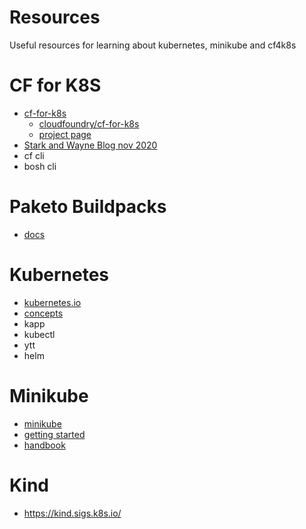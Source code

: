 # Resources

Useful resources for learning about kubernetes, minikube and cf4k8s

# CF for K8S
- [cf-for-k8s](https://www.cloudfoundry.org/technology/cf-for-k8s/)
  - [cloudfoundry/cf-for-k8s](https://github.com/cloudfoundry/cf-for-k8s)
  - [project page](https://cf-for-k8s.io/)
- [Stark and Wayne Blog nov 2020](https://starkandwayne.com/blog/running-cf-for-k8s-on-minikube/)
- cf cli 
- bosh cli

# Paketo Buildpacks
- [docs](https://paketo.io/docs/)

# Kubernetes
- [kubernetes.io](https://kubernetes.io/)
- [concepts](https://kubernetes.io/docs/concepts/)
- kapp
- kubectl
- ytt
- helm

# Minikube
- [minikube](https://minikube.sigs.k8s.io/docs/)
- [getting started](https://minikube.sigs.k8s.io/docs/start/)
- [handbook](https://minikube.sigs.k8s.io/docs/handbook/)

# Kind
- https://kind.sigs.k8s.io/


